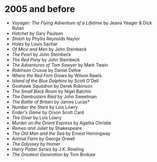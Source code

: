 # 2005 and before

- *Voyager: The Flying Adventure of a Lifetime* by Jeana Yeager & Dick Rutan
- *Hatchet* by Gary Paulsen
- *Shiloh* by Phyllis Reynolds Naylor
- *Holes* by Louis Sachar
- *Of Mice and Men* by John Steinbeck
- *The Pearl* by John Steinbeck
- *The Red Pony* by John Steinbeck
- *The Adventures of Tom Sawyer* by Mark Twain
- *Robinson Crusoe* by Daniel Defoe
- *Where the Red Fern Grows* by Wilson Rawls
- *Island of the Blue Dolphins* by Scott O'Dell
- *Goshawk Squadron* by Derek Robinson
- *The Small Back Room* by Nigel Balchin
- *The Dambusters Raid* by John Sweetman
- *The Battle of Britain* by James Lucas*
- *Number the Stars* by Lois Lowry
- *Ender's Game* by Orson Scott Card
- *The Giver* by Lois Lowry
- *Murder on the Orient Express* by Agatha Christie
- *Romeo and Juliet* by Shakespeare
- *The Old Man and the Sea* by Ernest Hemingway
- *Animal Farm* by George Orwell
- *The Odyssey* by Homer
- *Harry Potter Series* by J.K. Rowling
- *The Greatest Generation* by Tom Brokaw